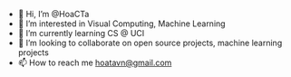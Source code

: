 - 👋 Hi, I’m @HoaCTa
- 👀 I’m interested in Visual Computing, Machine Learning
- 🌱 I’m currently learning CS @ UCI
- 💞️ I’m looking to collaborate on open source projects, machine learning projects
- 📫 How to reach me hoatavn@gmail.com

<!---
HoaCTa/HoaCTa is a ✨ special ✨ repository because its `README.md` (this file) appears on your GitHub profile.
You can click the Preview link to take a look at your changes.
--->
